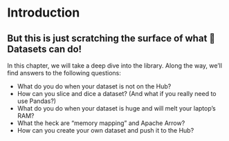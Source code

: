 # Introduction
## But this is just scratching the surface of what 🤗 Datasets can do! 
In this chapter, we will take a deep dive into the library. Along the way, we’ll find answers to the following questions:
* What do you do when your dataset is not on the Hub? 
* How can you slice and dice a dataset? (And what if you really need to use Pandas?)
* What do you do when your dataset is huge and will melt your laptop’s RAM? 
* What the heck are “memory mapping” and Apache Arrow? 
* How can you create your own dataset and push it to the Hub?